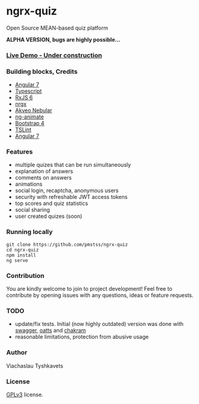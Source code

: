 # ngrx-quiz

Open Source MEAN-based quiz platform

**ALPHA VERSION, bugs are highly possible...**

### [Live Demo - Under construction](http://rankme.pro/)

### Building blocks, Credits

* [Angular 7](https://github.com/angular/angular)
* [Typescript](https://github.com/Microsoft/TypeScript)
* [RxJS 6](https://github.com/ReactiveX/rxjs)
* [nrgx](https://github.com/ngrx/platform)
* [Akveo Nebular](https://github.com/akveo/nebular)
* [ng-animate](https://github.com/jiayihu/ng-animate)
* [Bootstrap 4](https://github.com/twbs/bootstrap)
* [TSLint](https://github.com/palantir/tslint)
* [Angular 7](https://github.com/angular/angular)

### Features
* multiple quizes that can be run simultaneously
* explanation of answers
* comments on answers
* animations
* social login, recaptcha, anonymous users
* security with refreshable JWT access tokens
* top scores and quiz statistics
* social sharing
* user created quizes (soon)

### Running locally

    git clone https://github.com/pmstss/ngrx-quiz
    cd ngrx-quiz
    npm install
    ng serve

### Contribution
You are kindly welcome to join to project development!
Feel free to contribute by opening issues with any questions, ideas or feature requests.

### TODO
* update/fix tests. Initial (now highly outdated) version was done with [swagger](https://swagger.io/), [oatts](https://github.com/google/oatts) and [chakram](https://github.com/dareid/chakram/)
* reasonable limitations, protection from abusive usage

### Author
Viachaslau Tyshkavets

### License
[GPLv3](LICENSE.txt) license.
